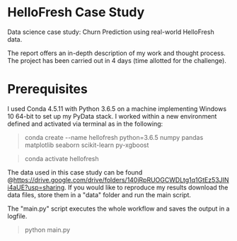 # HelloFresh Case Study
Data science case study: Churn Prediction using real-world HelloFresh data.

The report offers an in-depth description of my work and thought process. The project has been carried out in 4 days (time allotted for the challenge).

# Prerequisites
I used Conda 4.5.11 with Python 3.6.5 on a machine implementing Windows 10 64-bit to set up my PyData stack. I worked within a new environment defined and activated via terminal as in the following:
> conda create --name hellofresh python=3.6.5 numpy pandas matplotlib seaborn scikit-learn py-xgboost

> conda activate hellofresh

The data used in this case study can be found @https://drive.google.com/drive/folders/140jRpRUOGCWDLtg1q1GtEz53JINi4aUE?usp=sharing. If you would like to reproduce my results download the data files, store them in a "data" folder and run the main script.

The "main.py" script executes the whole workflow and saves the output in a logfile.
> python main.py
